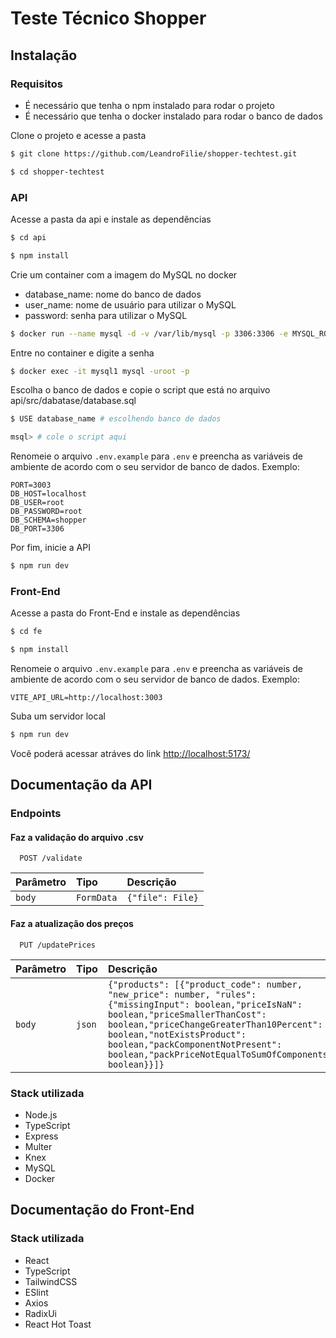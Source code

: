 # Teste Técnico Shopper

## Instalação
### Requisitos
- É necessário que tenha o npm instalado para rodar o projeto
- É necessário que tenha o docker instalado para rodar o banco de dados

Clone o projeto e acesse a pasta
```bash
$ git clone https://github.com/LeandroFilie/shopper-techtest.git

$ cd shopper-techtest
```

### API
Acesse a pasta da api e instale as dependências

```bash
$ cd api

$ npm install
```

Crie um container com a imagem do MySQL no docker
  - database_name: nome do banco de dados
  - user_name: nome de usuário para utilizar o MySQL
  - password: senha para utilizar o MySQL
```bash
$ docker run --name mysql -d -v /var/lib/mysql -p 3306:3306 -e MYSQL_ROOT_PASSWORD=root -e MYSQL_DATABASE=database_name -e MYSQL_USER=user_name -e MYSQL_PASSWORD=password mysql:8
```

Entre no container e digite a senha
```bash
$ docker exec -it mysql1 mysql -uroot -p
```

Escolha o banco de dados e copie o script que está no arquivo api/src/dabatase/database.sql
```bash
$ USE database_name # escolhendo banco de dados

msql> # cole o script aqui
```

Renomeie o arquivo `.env.example` para `.env` e preencha as variáveis de ambiente de acordo com o seu servidor de banco de dados. Exemplo: 
```env
PORT=3003
DB_HOST=localhost
DB_USER=root
DB_PASSWORD=root
DB_SCHEMA=shopper
DB_PORT=3306
```

Por fim, inicie a API
```bash
$ npm run dev
```

### Front-End
Acesse a pasta do Front-End e instale as dependências

```bash
$ cd fe

$ npm install
```

Renomeie o arquivo `.env.example` para `.env` e preencha as variáveis de ambiente de acordo com o seu servidor de banco de dados. Exemplo: 
```env
VITE_API_URL=http://localhost:3003
```

Suba um servidor local

```bash
$ npm run dev
```

Você poderá acessar atráves do link [http://localhost:5173/](http://localhost:5173/)

## Documentação da API

### Endpoints
#### Faz a validação do arquivo .csv
```
  POST /validate
```

| Parâmetro   | Tipo       | Descrição                                   |
| :---------- | :--------- | :------------------------------------------ |
| `body`      | `FormData` | `{"file": File}` |


#### Faz a atualização dos preços
```
  PUT /updatePrices
```

| Parâmetro   | Tipo  | Descrição                                   |
| :---------- | :---- | :------------------------------------------ |
| `body`      | `json`| `{"products": [{"product_code": number, "new_price": number, "rules": {"missingInput": boolean,"priceIsNaN": boolean,"priceSmallerThanCost": boolean,"priceChangeGreaterThan10Percent": boolean,"notExistsProduct": boolean,"packComponentNotPresent": boolean,"packPriceNotEqualToSumOfComponents": boolean}}]}` |

### Stack utilizada
- Node.js
- TypeScript
- Express
- Multer
- Knex
- MySQL
- Docker


## Documentação do Front-End

### Stack utilizada
- React
- TypeScript
- TailwindCSS
- ESlint
- Axios
- RadixUi
- React Hot Toast
